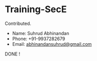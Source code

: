 # Training-SecE
Contributed.

- Name: Suhrud Abhinandan
- Phone: +91-9937282679
- Email: abhinandansuhrud@gmail.com

DONE !
